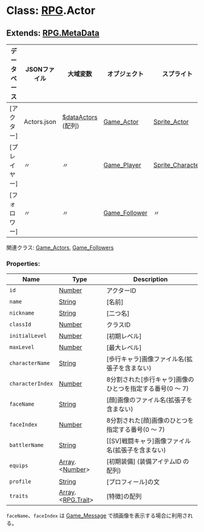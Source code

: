 # Class: [RPG](RPG.md).Actor

## Extends: [RPG.MetaData](RPG.MetaData.md)

| データベース| JSONファイル | 大域変数 | オブジェクト | スプライト |
| --- | --- | --- | --- | --- |
| [アクター] | Actors.json | [$dataActors](global.md#dataactors-arrayrpgactor) (配列) | [Game_Actor](Game_Actor.md) |  [Sprite_Actor](Sprite_Actor.md) |
| [プレイヤー] | 〃 | 〃 | [Game_Player](Game_Player.md) | [Sprite_Character](Sprite_Character.md) | 
| [フォロワー] | 〃 |  〃 | [Game_Follower](Game_Follower.md) | 〃 |

関連クラス: [Game_Actors](Game_Actors.md), [Game_Followers](Game_Followers.md)

### Properties:

| Name | Type | Description |
| --- | --- | --- |
| `id` | [Number](Number.md) | アクターID |
| `name` | [String](String.md) | [名前] |
| `nickname` | [String](String.md) | [二つ名] |
| `classId` | [Number](Number.md) | クラスID |
| `initialLevel` | [Number](Number.md) | [初期レベル] |
| `maxLevel` | [Number](Number.md) | [最大レベル] |
| `characterName` | [String](String.md) | [歩行キャラ]画像ファイル名(拡張子を含まない) |
| `characterIndex` | [Number](Number.md) | 8分割された[歩行キャラ]画像のひとつを指定する番号(0 〜 7) |
| `faceName` | [String](String.md) | [顔]画像のファイル名(拡張子を含まない) |
| `faceIndex` | [Number](Number.md) | 8分割された[顔]画像のひとつを指定する番号(0 〜 7) |
| `battlerName` | [String](String.md) | [[SV]戦闘キャラ]画像ファイル名(拡張子を含まない) |
| `equips` | [Array](Array.md).&lt;[Number](Number.md)&gt; | [初期装備] \(装備アイテムID の配列) |
| `profile` | [String](String.md) | [プロフィール]の文 |
| `traits` | [Array](Array.md).&lt;[RPG.Trait](RPG.Trait.md)&gt; | [特徴]の配列 |

`faceName`、`faceIndex` は [Game_Message](Game_Message.md) で顔画像を表示する場合に利用される。


